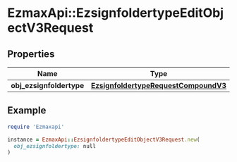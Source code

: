 # EzmaxApi::EzsignfoldertypeEditObjectV3Request

## Properties

| Name | Type | Description | Notes |
| ---- | ---- | ----------- | ----- |
| **obj_ezsignfoldertype** | [**EzsignfoldertypeRequestCompoundV3**](EzsignfoldertypeRequestCompoundV3.md) |  |  |

## Example

```ruby
require 'Ezmaxapi'

instance = EzmaxApi::EzsignfoldertypeEditObjectV3Request.new(
  obj_ezsignfoldertype: null
)
```

